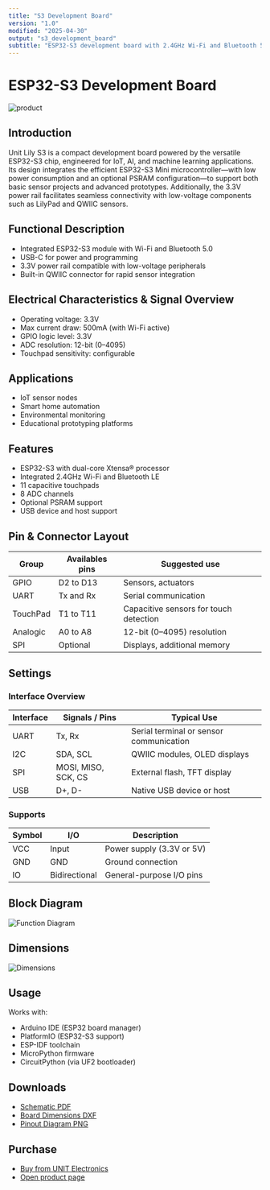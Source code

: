```yaml
---
title: "S3 Development Board"
version: "1.0"
modified: "2025-04-30"
output: "s3_development_board"
subtitle: "ESP32-S3 development board with 2.4GHz Wi-Fi and Bluetooth 5.0"
---
```


<!--
# README_TEMPLATE.md
Este archivo sirve como entrada para generar un PDF técnico estilo datasheet.
Edita las secciones respetando el orden, sin eliminar los encabezados.
-->

# ESP32-S3 Development Board 

![product](./images/product.jpg)

## Introduction

Unit Lily S3 is a compact development board powered by the versatile ESP32-S3 chip, engineered for IoT, AI, and machine learning applications. Its design integrates the efficient ESP32-S3 Mini microcontroller—with low power consumption and an optional PSRAM configuration—to support both basic sensor projects and advanced prototypes. Additionally, the 3.3V power rail facilitates seamless connectivity with low-voltage components such as LilyPad and QWIIC sensors.

## Functional Description

- Integrated ESP32-S3 module with Wi-Fi and Bluetooth 5.0
- USB-C for power and programming
- 3.3V power rail compatible with low-voltage peripherals
- Built-in QWIIC connector for rapid sensor integration

## Electrical Characteristics & Signal Overview

- Operating voltage: 3.3V
- Max current draw: 500mA (with Wi-Fi active)
- GPIO logic level: 3.3V
- ADC resolution: 12-bit (0–4095)
- Touchpad sensitivity: configurable

## Applications

- IoT sensor nodes
- Smart home automation
- Environmental monitoring
- Educational prototyping platforms

## Features

- ESP32-S3 with dual-core Xtensa® processor
- Integrated 2.4GHz Wi-Fi and Bluetooth LE
- 11 capacitive touchpads
- 8 ADC channels
- Optional PSRAM support
- USB device and host support

## Pin & Connector Layout

| Group     | Availables pins | Suggested use                          |
|-----------|-----------------|----------------------------------------|
| GPIO      | D2 to D13       | Sensors, actuators                     |
| UART      | Tx and Rx       | Serial communication                   |
| TouchPad  | T1 to T11       | Capacitive sensors for touch detection |
| Analogic  | A0 to A8        | 12-bit (0–4095) resolution             |
| SPI       | Optional        | Displays, additional memory            |

## Settings

### Interface Overview

| Interface  | Signals / Pins            | Typical Use                                         |
|------------|----------------------------|-----------------------------------------------------|
| UART       | Tx, Rx                     | Serial terminal or sensor communication            |
| I2C        | SDA, SCL                   | QWIIC modules, OLED displays                       |
| SPI        | MOSI, MISO, SCK, CS        | External flash, TFT display                        |
| USB        | D+, D-                     | Native USB device or host                          |

### Supports

| Symbol | I/O   | Description                         |
|--------|-------|-------------------------------------|
| VCC    | Input | Power supply (3.3V or 5V)           |
| GND    | GND   | Ground connection                   |
| IO     | Bidirectional | General-purpose I/O pins    |

## Block Diagram

![Function Diagram](images/function-diagram.jpg)

## Dimensions

![Dimensions](images/dimensions.jpg)

## Usage

Works with:

- Arduino IDE (ESP32 board manager)
- PlatformIO (ESP32-S3 support)
- ESP-IDF toolchain
- MicroPython firmware
- CircuitPython (via UF2 bootloader)

## Downloads

- [Schematic PDF](docs/schematic.pdf)
- [Board Dimensions DXF](docs/dimensions.dxf)
- [Pinout Diagram PNG](docs/pinout.png)

## Purchase

- [Buy from UNIT Electronics](https://www.uelectronics.com)
- [Open product page](https://www.uelectronics.com/products/unit-lily-s3)
